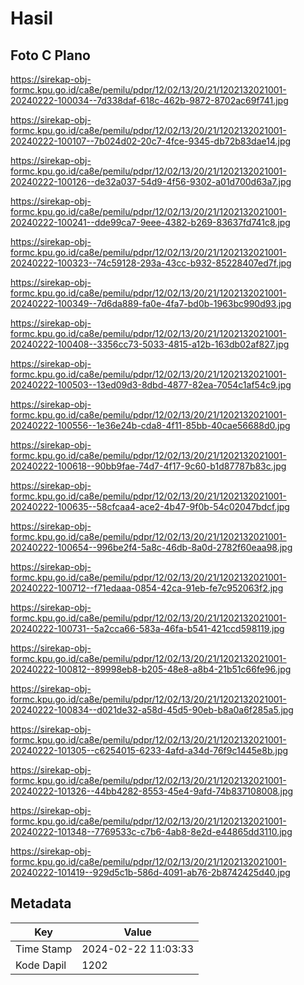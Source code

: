 # Hasil

## Foto C Plano

https://sirekap-obj-formc.kpu.go.id/ca8e/pemilu/pdpr/12/02/13/20/21/1202132021001-20240222-100034--7d338daf-618c-462b-9872-8702ac69f741.jpg

https://sirekap-obj-formc.kpu.go.id/ca8e/pemilu/pdpr/12/02/13/20/21/1202132021001-20240222-100107--7b024d02-20c7-4fce-9345-db72b83dae14.jpg

https://sirekap-obj-formc.kpu.go.id/ca8e/pemilu/pdpr/12/02/13/20/21/1202132021001-20240222-100126--de32a037-54d9-4f56-9302-a01d700d63a7.jpg

https://sirekap-obj-formc.kpu.go.id/ca8e/pemilu/pdpr/12/02/13/20/21/1202132021001-20240222-100241--dde99ca7-9eee-4382-b269-83637fd741c8.jpg

https://sirekap-obj-formc.kpu.go.id/ca8e/pemilu/pdpr/12/02/13/20/21/1202132021001-20240222-100323--74c59128-293a-43cc-b932-85228407ed7f.jpg

https://sirekap-obj-formc.kpu.go.id/ca8e/pemilu/pdpr/12/02/13/20/21/1202132021001-20240222-100349--7d6da889-fa0e-4fa7-bd0b-1963bc990d93.jpg

https://sirekap-obj-formc.kpu.go.id/ca8e/pemilu/pdpr/12/02/13/20/21/1202132021001-20240222-100408--3356cc73-5033-4815-a12b-163db02af827.jpg

https://sirekap-obj-formc.kpu.go.id/ca8e/pemilu/pdpr/12/02/13/20/21/1202132021001-20240222-100503--13ed09d3-8dbd-4877-82ea-7054c1af54c9.jpg

https://sirekap-obj-formc.kpu.go.id/ca8e/pemilu/pdpr/12/02/13/20/21/1202132021001-20240222-100556--1e36e24b-cda8-4f11-85bb-40cae56688d0.jpg

https://sirekap-obj-formc.kpu.go.id/ca8e/pemilu/pdpr/12/02/13/20/21/1202132021001-20240222-100618--90bb9fae-74d7-4f17-9c60-b1d87787b83c.jpg

https://sirekap-obj-formc.kpu.go.id/ca8e/pemilu/pdpr/12/02/13/20/21/1202132021001-20240222-100635--58cfcaa4-ace2-4b47-9f0b-54c02047bdcf.jpg

https://sirekap-obj-formc.kpu.go.id/ca8e/pemilu/pdpr/12/02/13/20/21/1202132021001-20240222-100654--996be2f4-5a8c-46db-8a0d-2782f60eaa98.jpg

https://sirekap-obj-formc.kpu.go.id/ca8e/pemilu/pdpr/12/02/13/20/21/1202132021001-20240222-100712--f71edaaa-0854-42ca-91eb-fe7c952063f2.jpg

https://sirekap-obj-formc.kpu.go.id/ca8e/pemilu/pdpr/12/02/13/20/21/1202132021001-20240222-100731--5a2cca66-583a-46fa-b541-421ccd598119.jpg

https://sirekap-obj-formc.kpu.go.id/ca8e/pemilu/pdpr/12/02/13/20/21/1202132021001-20240222-100812--89998eb8-b205-48e8-a8b4-21b51c66fe96.jpg

https://sirekap-obj-formc.kpu.go.id/ca8e/pemilu/pdpr/12/02/13/20/21/1202132021001-20240222-100834--d021de32-a58d-45d5-90eb-b8a0a6f285a5.jpg

https://sirekap-obj-formc.kpu.go.id/ca8e/pemilu/pdpr/12/02/13/20/21/1202132021001-20240222-101305--c6254015-6233-4afd-a34d-76f9c1445e8b.jpg

https://sirekap-obj-formc.kpu.go.id/ca8e/pemilu/pdpr/12/02/13/20/21/1202132021001-20240222-101326--44bb4282-8553-45e4-9afd-74b837108008.jpg

https://sirekap-obj-formc.kpu.go.id/ca8e/pemilu/pdpr/12/02/13/20/21/1202132021001-20240222-101348--7769533c-c7b6-4ab8-8e2d-e44865dd3110.jpg

https://sirekap-obj-formc.kpu.go.id/ca8e/pemilu/pdpr/12/02/13/20/21/1202132021001-20240222-101419--929d5c1b-586d-4091-ab76-2b8742425d40.jpg


## Metadata

| Key        | Value               |
| ---------- | ------------------- |
| Time Stamp | 2024-02-22 11:03:33 |
| Kode Dapil | 1202                |



